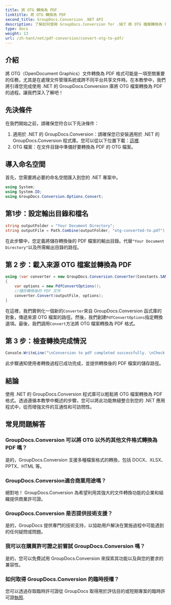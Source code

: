 ```yaml
---
title: 將 OTG 轉換為 PDF
linktitle: 將 OTG 轉換為 PDF
second_title: GroupDocs.Conversion .NET API
description: 了解如何使用 GroupDocs.Conversion for .NET 將 OTG 檔案轉換為 PDF。簡單、有效率、無縫地整合您的專案。
type: docs
weight: 13
url: /zh-hant/net/pdf-conversion/convert-otg-to-pdf/
---
```

## 介紹
將 OTG（OpenDocument Graphics）文件轉換為 PDF 格式可能是一項至關重要的任務，尤其是在處理文件管理系統或跨不同平台共享文件時。在本教學中，我們將引導您完成使用 .NET 的 GroupDocs.Conversion 庫將 OTG 檔案轉換為 PDF 的過程。讓我們深入了解吧！
## 先決條件
在我們開始之前，請確保您符合以下先決條件：
1. 適用於 .NET 的 GroupDocs.Conversion：請確保您已安裝適用於 .NET 的 GroupDocs.Conversion 程式庫。您可以從以下位置下載：[這裡](https://releases.groupdocs.com/conversion/net/).
2. OTG 檔案：在文件目錄中準備好要轉換為 PDF 的 OTG 檔案。

## 導入命名空間
首先，您需要將必要的命名空間匯入到您的 .NET 專案中。 
```csharp
using System;
using System.IO;
using GroupDocs.Conversion.Options.Convert;
```
## 第1步：設定輸出目錄和檔名
```csharp
string outputFolder = "Your Document Directory";
string outputFile = Path.Combine(outputFolder, "otg-converted-to.pdf");
```
在此步驟中，您定義將儲存轉換後的 PDF 檔案的輸出目錄。代替`"Your Document Directory"`以及所需輸出目錄的路徑。
## 第 2 步：載入來源 OTG 檔案並轉換為 PDF
```csharp
using (var converter = new GroupDocs.Conversion.Converter(Constants.SAMPLE_OTG))
{
    var options = new PdfConvertOptions();
    //儲存轉換後的 PDF 文件
    converter.Convert(outputFile, options);
}
```
在這裡，我們實例化一個新的`Converter`來自 GroupDocs.Conversion 函式庫的對象，傳遞來源 OTG 檔案的路徑。然後，我們創建`PdfConvertOptions`指定轉換選項。最後，我們調用`Convert`方法將 OTG 檔案轉換為 PDF 格式。
## 第 3 步：檢查轉換完成情況
```csharp
Console.WriteLine("\nConversion to pdf completed successfully. \nCheck output in {0}", outputFolder);
```
此步驟通知使用者轉換過程已成功完成，並提供轉換後的 PDF 檔案的儲存路徑。

## 結論
使用 .NET 的 GroupDocs.Conversion 程式庫可以輕鬆將 OTG 檔案轉換為 PDF 格式。透過遵循本教學中概述的步驟，您可以將此功能無縫整合到您的 .NET 應用程式中，從而增強文件的互通性和可訪問性。
## 常見問題解答
### GroupDocs.Conversion 可以將 OTG 以外的其他文件格式轉換為 PDF 嗎？
是的，GroupDocs.Conversion 支援多種檔案格式的轉換，包括 DOCX、XLSX、PPTX、HTML 等。
### GroupDocs.Conversion適合商業用途嗎？
絕對地！ GroupDocs.Conversion 為希望利用其強大的文件轉換功能的企業和組織提供商業許可證。
### GroupDocs.Conversion 是否提供技術支援？
是的，GroupDocs 提供專門的技術支持，以協助用戶解決在實施過程中可能遇到的任何疑問或問題。
### 我可以在購買許可證之前嘗試 GroupDocs.Conversion 嗎？
是的，您可以免費試用 GroupDocs.Conversion 來探索其功能以及與您的要求的兼容性。
### 如何取得 GroupDocs.Conversion 的臨時授權？
您可以透過存取臨時許可證從 GroupDocs 取得用於評估目的或短期專案的臨時許可證[執照](https://purchase.groupdocs.com/temporary-license/).